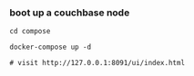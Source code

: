 ### boot up a couchbase node

```shell
cd compose

docker-compose up -d

# visit http://127.0.0.1:8091/ui/index.html
```
